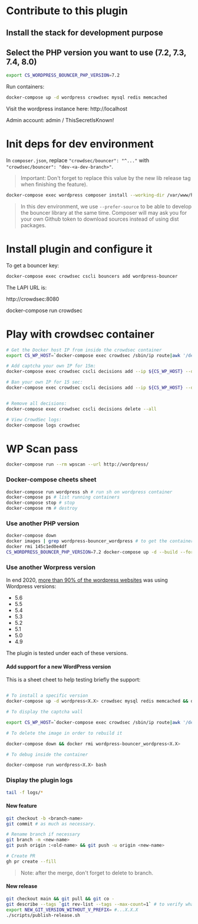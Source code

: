 # Contribute to this plugin

## Install the stack for development purpose
## Select the PHP version you want to use (7.2, 7.3, 7.4, 8.0)

```bash
export CS_WORDPRESS_BOUNCER_PHP_VERSION=7.2
```

Run containers:

```bash
docker-compose up -d wordpress crowdsec mysql redis memcached
```

Visit the wordpress instance here: http://localhost

Admin account: admin / ThisSecretIsKnown!

# Init deps for dev environment

In `composer.json`, replace `"crowdsec/bouncer": "^..."` with `"crowdsec/bouncer": "dev-<a-dev-branch>"`.

> Important: Don't forget to replace this value by the new lib release tag when finishing the feature).

```bash
docker-compose exec wordpress composer install --working-dir /var/www/html/wp-content/plugins/cs-wordpress-bouncer --prefer-source
```

> In this dev environment, we use `--prefer-source` to be able to develop the bouncer library at the same time. Composer will may ask you for your own Github token to download sources instead of using dist packages.

# Install plugin and configure it

To get a bouncer key:

```bash
docker-compose exec crowdsec cscli bouncers add wordpress-bouncer
```

The LAPI URL is:

http://crowdsec:8080

docker-compose run crowdsec

# Play with crowdsec container

```bash
# Get the Docker host IP from inside the crowdsec container
export CS_WP_HOST=`docker-compose exec crowdsec /sbin/ip route|awk '/default/ { printf $3 }'`

# Add captcha your own IP for 15m:
docker-compose exec crowdsec cscli decisions add --ip ${CS_WP_HOST} --duration 15m --type captcha

# Ban your own IP for 15 sec:
docker-compose exec crowdsec cscli decisions add --ip ${CS_WP_HOST} --duration 15s --type ban


# Remove all decisions:
docker-compose exec crowdsec cscli decisions delete --all

# View CrowdSec logs:
docker-compose logs crowdsec
```

# WP Scan pass

```bash
docker-compose run --rm wpscan --url http://wordpress/
```

### Docker-compose cheets sheet

```bash
docker-compose run wordpress sh # run sh on wordpress container
docker-compose ps # list running containers
docker-compose stop # stop
docker-compose rm # destroy
```

### Use another PHP version

```bash
docker-compose down
docker images | grep wordpress-bouncer_wordpress # to get the container id
docker rmi 145c1ed0e4df
CS_WORDPRESS_BOUNCER_PHP_VERSION=7.2 docker-compose up -d --build --force-recreate
```

### Use another Worpress version

In end 2020, [more than 90% of the wordpress websites](https://wordpress.org/about/stats/) was using Wordpress versions:

- 5.6
- 5.5
- 5.4
- 5.3
- 5.2
- 5.1
- 5.0
- 4.9

The plugin is tested under each of these versions.

#### Add support for a new WordPress version

This is a sheet cheet to help testing briefly the support:

```bash

# To install a specific version
docker-compose up -d wordpress<X.X> crowdsec mysql redis memcached && docker-compose exec crowdsec cscli bouncers add wordpress-bouncer

# To display the captcha wall

export CS_WP_HOST=`docker-compose exec crowdsec /sbin/ip route|awk '/default/ { printf $3 }'` && docker-compose exec crowdsec cscli decisions add --ip ${CS_WP_HOST} --duration 15m --type captcha

# To delete the image in order to rebuild it

docker-compose down && docker rmi wordpress-bouncer_wordpress<X.X>

# To debug inside the container

docker-compose run wordpress<X.X> bash
```

### Display the plugin logs

```bash
tail -f logs/*
```

#### New feature

```bash
git checkout -b <branch-name>
git commit # as much as necessary.

# Rename branch if necessary
git branch -m <new-name>
git push origin :<old-name> && git push -u origin <new-name>

# Create PR
gh pr create --fill
```

> Note: after the merge, don't forget to delete to branch.

#### New release

```bash
git checkout main && git pull && git co -
git describe --tags `git rev-list --tags --max-count=1` # to verify what is the current tag
export NEW_GIT_VERSION_WITHOUT_V_PREFIX= #...X.X.X
./scripts/publish-release.sh
```
